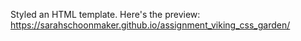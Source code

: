 Styled an HTML template.  Here's the preview: https://sarahschoonmaker.github.io/assignment_viking_css_garden/
